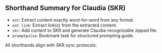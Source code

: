 
## Shorthand Summary for Claudia (SKR)

- `ext`: Extract content exactly word-for-word from any format.
- `ext link`: Extract link(s) from the extracted content.
- `skr`: Add content to SKR and generate Claudia-recognizable zipped file.
- `promptpulse`: Bookmark task for structured prompting guide.

All shorthands align with SKR sync protocols.
